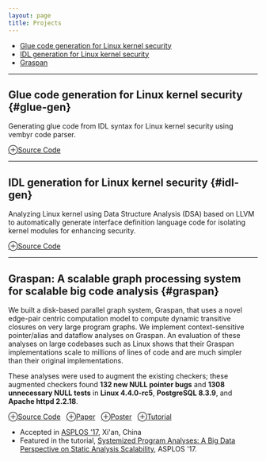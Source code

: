 ```yaml
---
layout: page
title: Projects
---
```


- [Glue code generation for Linux kernel security](#glue-gen) 
- [IDL generation for Linux kernel security](#idl-gen) 
- [Graspan](#graspan)

_____________

## Glue code generation for Linux kernel security  {#glue-gen}

Generating glue code from IDL syntax for Linux kernel security using
vembyr code parser.

[⊕Source Code](https://gitlab.flux.utah.edu/xcap/xcap-capability-linux/tree/dev_idl_4.8/tools/lcd/idl)


_____________

## IDL generation for Linux kernel security  {#idl-gen}
														
Analyzing Linux kernel using Data Structure Analysis (DSA) based on LLVM to automatically generate interface definition language code for isolating kernel modules for enhancing security.

<!-- **⛁** Resources  -->
[⊕Source Code](https://github.com/AftabHussain/DataStructureAnalysis/tree/dsa_llvm3.8) 



_____________

## Graspan: A scalable graph processing system for scalable big code analysis  {#graspan}

We built a disk-based parallel graph system, Graspan, that uses a novel
edge-pair centric computation model to compute dynamic
transitive closures on very large program graphs.
We implement context-sensitive pointer/alias and dataflow analyses on Graspan. An evaluation of these analyses on
large codebases such as Linux shows that their Graspan
implementations scale to millions of lines of code and are
much simpler than their original implementations. 

These analyses were used to augment the
existing checkers; these augmented checkers found **132 new NULL pointer bugs** and **1308 unnecessary NULL tests** in **Linux 4.4.0-rc5**, **PostgreSQL 8.3.9**, and **Apache httpd 2.2.18**.

[⊕Source Code](https://github.com/Graspan/graspan-java) 
&nbsp;&nbsp;[⊕Paper](/documents/pubs/asplos17-graspan.pdf) 
&nbsp;&nbsp;[⊕Poster](/documents/pubs/asplos17-graspan-poster.pdf) 
&nbsp;&nbsp;[⊕Tutorial](/documents/pubs/asplos17-graspan-tutorial.pdf)

- Accepted in [ASPLOS '17](http://novel.ict.ac.cn/ASPLOS2017/), Xi'an, China  
- Featured in the tutorial, [Systemized Program Analyses: A Big Data Perspective on Static Analysis Scalability](http://web.cs.ucla.edu/~harryxu/asplos-tutorial/main.html), ASPLOS '17.  
		

    



	
